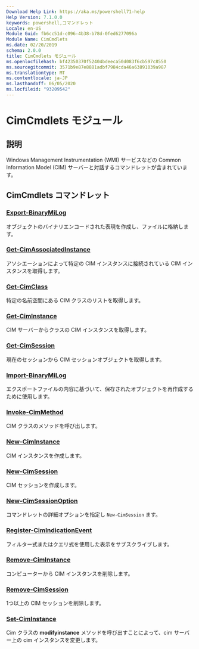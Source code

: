 ```yaml
---
Download Help Link: https://aka.ms/powershell71-help
Help Version: 7.1.0.0
keywords: powershell,コマンドレット
Locale: en-US
Module Guid: fb6cc51d-c096-4b38-b78d-0fed6277096a
Module Name: CimCmdlets
ms.date: 02/20/2019
schema: 2.0.0
title: CimCmdlets モジュール
ms.openlocfilehash: bf42350370f52404bdeeca50d083f6cb597c8550
ms.sourcegitcommit: 3571b9e87e8881adbf7984cda46a63891039a987
ms.translationtype: MT
ms.contentlocale: ja-JP
ms.lasthandoff: 06/05/2020
ms.locfileid: "93209542"
---
```

# CimCmdlets モジュール

## 説明

Windows Management Instrumentation (WMI) サービスなどの Common Information Model (CIM) サーバーと対話するコマンドレットが含まれています。

## CimCmdlets コマンドレット

### [Export-BinaryMiLog](Export-BinaryMiLog.md)
オブジェクトのバイナリエンコードされた表現を作成し、ファイルに格納します。

### [Get-CimAssociatedInstance](Get-CimAssociatedInstance.md)
アソシエーションによって特定の CIM インスタンスに接続されている CIM インスタンスを取得します。

### [Get-CimClass](Get-CimClass.md)
特定の名前空間にある CIM クラスのリストを取得します。

### [Get-CimInstance](Get-CimInstance.md)
CIM サーバーからクラスの CIM インスタンスを取得します。

### [Get-CimSession](Get-CimSession.md)
現在のセッションから CIM セッションオブジェクトを取得します。

### [Import-BinaryMiLog](Import-BinaryMiLog.md)
エクスポートファイルの内容に基づいて、保存されたオブジェクトを再作成するために使用します。

### [Invoke-CimMethod](Invoke-CimMethod.md)
CIM クラスのメソッドを呼び出します。

### [New-CimInstance](New-CimInstance.md)
CIM インスタンスを作成します。

### [New-CimSession](New-CimSession.md)
CIM セッションを作成します。

### [New-CimSessionOption](New-CimSessionOption.md)
コマンドレットの詳細オプションを指定し `New-CimSession` ます。

### [Register-CimIndicationEvent](Register-CimIndicationEvent.md)
フィルター式またはクエリ式を使用した表示をサブスクライブします。

### [Remove-CimInstance](Remove-CimInstance.md)
コンピューターから CIM インスタンスを削除します。

### [Remove-CimSession](Remove-CimSession.md)
1つ以上の CIM セッションを削除します。

### [Set-CimInstance](Set-CimInstance.md)
Cim クラスの **modifyinstance** メソッドを呼び出すことによって、cim サーバー上の cim インスタンスを変更します。

